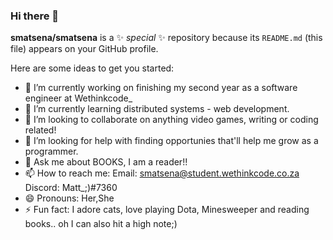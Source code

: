 ### Hi there 👋

**smatsena/smatsena** is a ✨ _special_ ✨ repository because its `README.md` (this file) appears on your GitHub profile.

Here are some ideas to get you started:

- 🔭 I’m currently working on finishing my second year as a software engineer at Wethinkcode_
- 🌱 I’m currently learning distributed systems - web development.
- 👯 I’m looking to collaborate on anything video games, writing or coding related!
- 🤔 I’m looking for help with finding opportunies that'll help me grow as a programmer.
- 💬 Ask me about BOOKS, I am a reader!!
- 📫 How to reach me: 
  Email: smatsena@student.wethinkcode.co.za
  Discord: Matt_;)#7360
- 😄 Pronouns: Her,She
- ⚡ Fun fact: I adore cats, love playing Dota, Minesweeper and reading books.. oh I can also hit a high note;)
